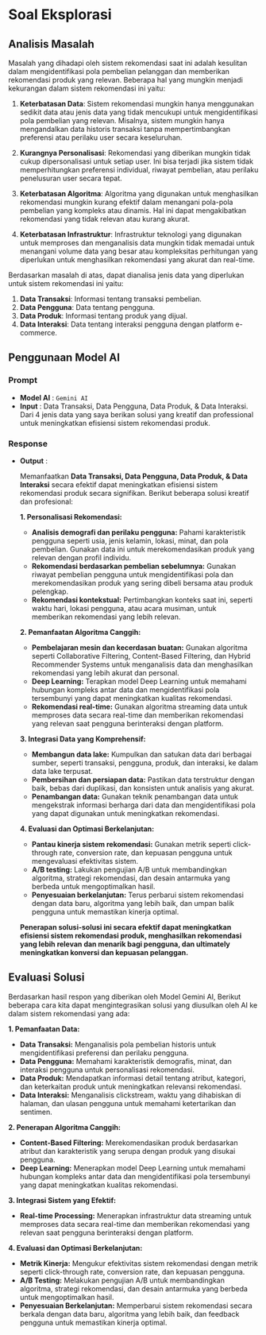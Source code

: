 # Soal Eksplorasi

## Analisis Masalah

Masalah yang dihadapi oleh sistem rekomendasi saat ini adalah kesulitan dalam mengidentifikasi pola pembelian pelanggan dan memberikan rekomendasi produk yang relevan. Beberapa hal yang mungkin menjadi kekurangan dalam sistem rekomendasi ini yaitu:

1. **Keterbatasan Data**: Sistem rekomendasi mungkin hanya menggunakan sedikit data atau jenis data yang tidak mencukupi untuk mengidentifikasi pola pembelian yang relevan. Misalnya, sistem mungkin hanya mengandalkan data historis transaksi tanpa mempertimbangkan preferensi atau perilaku user secara keseluruhan.

2. **Kurangnya Personalisasi**: Rekomendasi yang diberikan mungkin tidak cukup dipersonalisasi untuk setiap user. Ini bisa terjadi jika sistem tidak memperhitungkan preferensi individual, riwayat pembelian, atau perilaku penelusuran user secara tepat.

3. **Keterbatasan Algoritma**: Algoritma yang digunakan untuk menghasilkan rekomendasi mungkin kurang efektif dalam menangani pola-pola pembelian yang kompleks atau dinamis. Hal ini dapat mengakibatkan rekomendasi yang tidak relevan atau kurang akurat.

4. **Keterbatasan Infrastruktur**: Infrastruktur teknologi yang digunakan untuk memproses dan menganalisis data mungkin tidak memadai untuk menangani volume data yang besar atau kompleksitas perhitungan yang diperlukan untuk menghasilkan rekomendasi yang akurat dan real-time.

Berdasarkan masalah di atas, dapat dianalisa jenis data yang diperlukan untuk sistem rekomendasi ini yaitu:

1. **Data Transaksi**: Informasi tentang transaksi pembelian.
2. **Data Pengguna**: Data tentang pengguna.
3. **Data Produk**: Informasi tentang produk yang dijual.
4. **Data Interaksi**: Data tentang interaksi pengguna dengan platform e-commerce.

## Penggunaan Model AI
### Prompt

- **Model AI** : `Gemini AI`
- **Input** : Data Transaksi, Data Pengguna, Data Produk, & Data Interaksi. Dari 4 jenis data yang saya berikan solusi yang kreatif dan professional untuk meningkatkan efisiensi sistem rekomendasi produk.

### Response
- **Output** :

    Memanfaatkan **Data Transaksi, Data Pengguna, Data Produk, & Data Interaksi** secara efektif dapat meningkatkan efisiensi sistem rekomendasi produk secara signifikan. Berikut beberapa solusi kreatif dan profesional:

    **1. Personalisasi Rekomendasi:**

    * **Analisis demografi dan perilaku pengguna:** Pahami karakteristik pengguna seperti usia, jenis kelamin, lokasi, minat, dan pola pembelian. Gunakan data ini untuk merekomendasikan produk yang relevan dengan profil individu.
    * **Rekomendasi berdasarkan pembelian sebelumnya:** Gunakan riwayat pembelian pengguna untuk mengidentifikasi pola dan merekomendasikan produk yang sering dibeli bersama atau produk pelengkap.
    * **Rekomendasi kontekstual:** Pertimbangkan konteks saat ini, seperti waktu hari, lokasi pengguna, atau acara musiman, untuk memberikan rekomendasi yang lebih relevan.

    **2. Pemanfaatan Algoritma Canggih:**

    * **Pembelajaran mesin dan kecerdasan buatan:** Gunakan algoritma seperti Collaborative Filtering, Content-Based Filtering, dan Hybrid Recommender Systems untuk menganalisis data dan menghasilkan rekomendasi yang lebih akurat dan personal.
    * **Deep Learning:** Terapkan model Deep Learning untuk memahami hubungan kompleks antar data dan mengidentifikasi pola tersembunyi yang dapat meningkatkan kualitas rekomendasi.
    * **Rekomendasi real-time:** Gunakan algoritma streaming data untuk memproses data secara real-time dan memberikan rekomendasi yang relevan saat pengguna berinteraksi dengan platform.

    **3. Integrasi Data yang Komprehensif:**

    * **Membangun data lake:** Kumpulkan dan satukan data dari berbagai sumber, seperti transaksi, pengguna, produk, dan interaksi, ke dalam data lake terpusat.
    * **Pembersihan dan persiapan data:** Pastikan data terstruktur dengan baik, bebas dari duplikasi, dan konsisten untuk analisis yang akurat.
    * **Penambangan data:** Gunakan teknik penambangan data untuk mengekstrak informasi berharga dari data dan mengidentifikasi pola yang dapat digunakan untuk meningkatkan rekomendasi.

    **4. Evaluasi dan Optimasi Berkelanjutan:**

    * **Pantau kinerja sistem rekomendasi:** Gunakan metrik seperti click-through rate, conversion rate, dan kepuasan pengguna untuk mengevaluasi efektivitas sistem.
    * **A/B testing:** Lakukan pengujian A/B untuk membandingkan algoritma, strategi rekomendasi, dan desain antarmuka yang berbeda untuk mengoptimalkan hasil.
    * **Penyesuaian berkelanjutan:** Terus perbarui sistem rekomendasi dengan data baru, algoritma yang lebih baik, dan umpan balik pengguna untuk memastikan kinerja optimal.

    **Penerapan solusi-solusi ini secara efektif dapat meningkatkan efisiensi sistem rekomendasi produk, menghasilkan rekomendasi yang lebih relevan dan menarik bagi pengguna, dan ultimately meningkatkan konversi dan kepuasan pelanggan.**

## Evaluasi Solusi

Berdasarkan hasil respon yang diberikan oleh Model Gemini AI, Berikut beberapa cara kita dapat mengintegrasikan solusi yang diusulkan oleh AI ke dalam sistem rekomendasi yang ada:

**1. Pemanfaatan Data:**
* **Data Transaksi:** Menganalisis pola pembelian historis untuk mengidentifikasi preferensi dan perilaku pengguna.
* **Data Pengguna:** Memahami karakteristik demografis, minat, dan interaksi pengguna untuk personalisasi rekomendasi.
* **Data Produk:** Mendapatkan informasi detail tentang atribut, kategori, dan keterkaitan produk untuk meningkatkan relevansi rekomendasi.
* **Data Interaksi:** Menganalisis clickstream, waktu yang dihabiskan di halaman, dan ulasan pengguna untuk memahami ketertarikan dan sentimen.

**2. Penerapan Algoritma Canggih:**
* **Content-Based Filtering:** Merekomendasikan produk berdasarkan atribut dan karakteristik yang serupa dengan produk yang disukai pengguna.
* **Deep Learning:** Menerapkan model Deep Learning untuk memahami hubungan kompleks antar data dan mengidentifikasi pola tersembunyi yang dapat meningkatkan kualitas rekomendasi.

**3. Integrasi Sistem yang Efektif:**
* **Real-time Processing:** Menerapkan infrastruktur data streaming untuk memproses data secara real-time dan memberikan rekomendasi yang relevan saat pengguna berinteraksi dengan platform.

**4. Evaluasi dan Optimasi Berkelanjutan:**
* **Metrik Kinerja:** Mengukur efektivitas sistem rekomendasi dengan metrik seperti click-through rate, conversion rate, dan kepuasan pengguna.
* **A/B Testing:** Melakukan pengujian A/B untuk membandingkan algoritma, strategi rekomendasi, dan desain antarmuka yang berbeda untuk mengoptimalkan hasil.
* **Penyesuaian Berkelanjutan:** Memperbarui sistem rekomendasi secara berkala dengan data baru, algoritma yang lebih baik, dan feedback pengguna untuk memastikan kinerja optimal.
